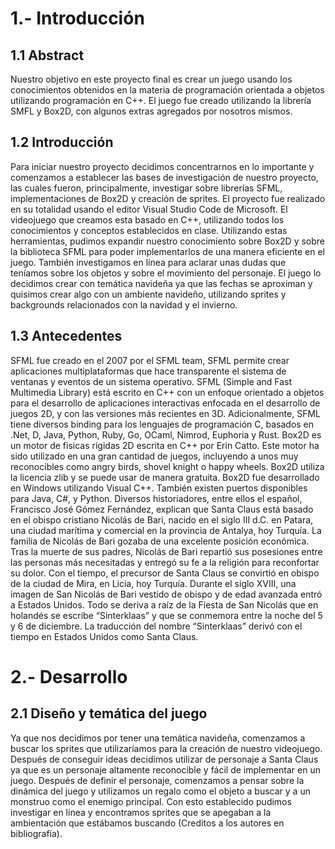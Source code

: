 # 1.- Introducción

## 1.1 Abstract
Nuestro objetivo en este proyecto final es crear un juego usando los conocimientos obtenidos en la materia de programación orientada a objetos utilizando programación en C++. El juego fue creado utilizando la librería SMFL y Box2D, con algunos extras agregados por nosotros mismos.


## 1.2 Introducción
Para iniciar nuestro proyecto decidimos concentrarnos en lo importante y comenzamos a establecer las bases de investigación de nuestro proyecto, las cuales fueron, principalmente, investigar sobre librerías SFML, implementaciones de Box2D y creación de sprites. El proyecto fue realizado en su totalidad usando el editor Visual Studio Code de Microsoft.
El videojuego que creamos esta basado en C++, utilizando todos los conocimientos y conceptos establecidos en clase. Utilizando estas herramientas, pudimos expandir nuestro conocimiento sobre Box2D y sobre la biblioteca SFML para poder implementarlos de una manera eficiente en el juego. También investigamos en línea para aclarar unas dudas que teníamos sobre los objetos y sobre el movimiento del personaje.
El juego lo decidimos crear con temática navideña ya que las fechas se aproximan y quisimos crear algo con un ambiente navideño, utilizando sprites y backgrounds relacionados con la navidad y el invierno.


  
## 1.3 Antecedentes  
SFML fue creado en el 2007 por el SFML team, SFML permite crear aplicaciones multiplataformas que hace transparente el sistema de ventanas y eventos de un sistema operativo. SFML (Simple and Fast Multimedia Library) está escrito en C++ con un enfoque orientado a objetos para el desarrollo de aplicaciones interactivas enfocada en el desarrollo de juegos 2D, y con las versiones más recientes en 3D. Adicionalmente, SFML tiene diversos binding para los lenguajes de programación C, basados en .Net, D, Java, Python, Ruby, Go, OCaml, Nimrod, Euphoria y Rust.
Box2D es un motor de fisicas rígidas 2D escrita en C++ por Erin Catto. Este motor ha sido utilizado en una gran cantidad de juegos, incluyendo a unos muy reconocibles como angry birds, shovel knight o happy wheels. Box2D utiliza la licencia zlib y se puede usar de manera gratuita. Box2D fue desarrollado en Windows utilizando Visual C++. También existen puertos disponibles para Java, C#, y Python. 
Diversos historiadores, entre ellos el español, Francisco José Gómez Fernández, explican que Santa Claus está basado en el obispo cristiano Nicolás de Bari, nacido en el siglo III d.C. en Patara, una ciudad marítima y comercial en la provincia de Antalya, hoy Turquía.
La familia de Nicolás de Bari gozaba de una excelente posición económica. Tras la muerte de sus padres, Nicolás de Bari repartió sus posesiones entre las personas más necesitadas y entregó su fe a la religión para reconfortar su dolor. Con el tiempo, el precursor de Santa Claus se convirtió en obispo de la ciudad de Mira, en Licia, hoy Turquía.
Durante el siglo XVIII, una imagen de San Nicolás de Bari vestido de obispo y de edad avanzada entró a Estados Unidos. Todo se deriva a raíz de la Fiesta de San Nicolás que en holandés se escribe “Sinterklaas” y que se conmemora entre la noche del 5 y 6 de diciembre. La traducción del nombre “Sinterklaas” derivó con el tiempo en Estados Unidos como Santa Claus.

# 2.- Desarrollo

## 2.1 Diseño y temática del juego
Ya que nos decidimos por tener una temática navideña, comenzamos a buscar los sprites que utilizaríamos para la creación de nuestro videojuego. Después de conseguir ideas decidimos utilizar de personaje a Santa Claus ya que es un personaje altamente reconocible y fácil de implementar en un juego. Después de definir el personaje, comenzamos a pensar sobre la dinámica del juego y utilizamos un regalo como el objeto a buscar y a un monstruo como el enemigo principal. Con esto establecido pudimos investigar en línea y encontramos sprites que se apegaban a la ambientación que estábamos buscando (Creditos a los autores en bibliografía).
